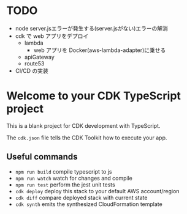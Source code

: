 # TODO
- node server.jsエラーが発生する(server.jsがない)エラーの解消
- cdk で web アプリをデプロイ
  - lambda
    - web アプリを Docker(aws-lambda-adapter)に乗せる
  - apiGateway
  - route53
- CI/CD の実装

# Welcome to your CDK TypeScript project

This is a blank project for CDK development with TypeScript.

The `cdk.json` file tells the CDK Toolkit how to execute your app.

## Useful commands

- `npm run build` compile typescript to js
- `npm run watch` watch for changes and compile
- `npm run test` perform the jest unit tests
- `cdk deploy` deploy this stack to your default AWS account/region
- `cdk diff` compare deployed stack with current state
- `cdk synth` emits the synthesized CloudFormation template
